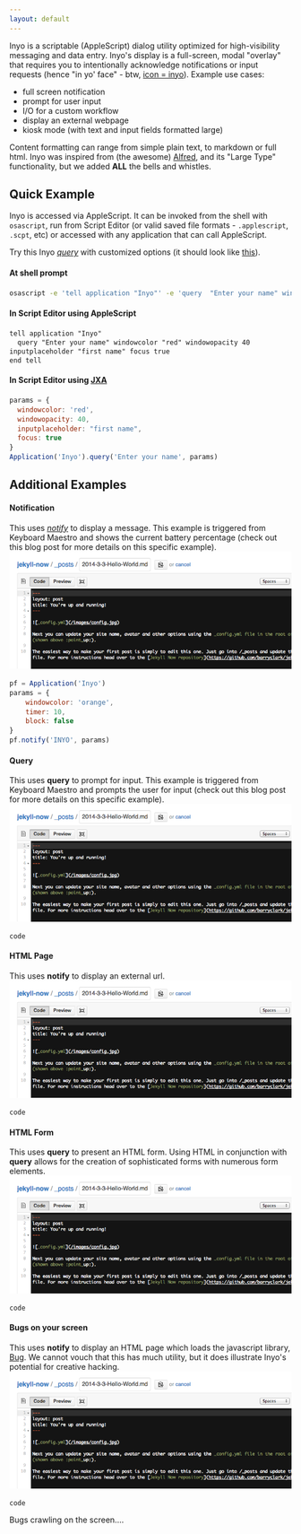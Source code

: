 ```yaml
---
layout: default
---
```


Inyo is a scriptable (AppleScript) dialog utility optimized for high-visibility messaging and data entry. Inyo's display is a full-screen, modal "overlay" that requires you to intentionally acknowledge notifications or input requests (hence "in yo' face" - btw, [icon = inyo](#icon)). Example use cases:

* full screen notification
* prompt for user input
* I/O for a custom workflow
* display an external webpage
* kiosk mode (with text and input fields formatted large)

Content formatting can range from simple plain text, to markdown or full html. Inyo was inspired from (the awesome) [Alfred](http://www.alfredapp.com/), and its "Large Type" functionality, but we added **ALL** the bells and whistles.


## Quick Example

Inyo is accessed via AppleScript. It can be invoked from the shell with `osascript`, run from Script Editor (or valid saved file formats - `.applescript`, `.scpt`, etc) or accessed with any application that can call AppleScript.

Try this Inyo [_query_](documentation.html#query) with customized options (it should look like <a href="images/maschine.png" data-lightbox="image-1" data-title="My caption">this</a>).

#### At shell prompt

```sh
osascript -e 'tell application "Inyo"' -e 'query  "Enter your name" windowcolor "red" windowopacity 40 inputcolor "#0000ff" inputplaceholder "first name" focus true' -e 'end tell'
```

#### In Script Editor using AppleScript

```applescript
tell application "Inyo"
  query "Enter your name" windowcolor "red" windowopacity 40 inputplaceholder "first name" focus true
end tell
```

#### In Script Editor using [JXA](https://developer.apple.com/library/mac/releasenotes/InterapplicationCommunication/RN-JavaScriptForAutomation/index.html)

```javascript
params = {
  windowcolor: 'red',
  windowopacity: 40,
  inputplaceholder: "first name",
  focus: true
}
Application('Inyo').query('Enter your name', params)
```


## Additional Examples

#### Notification
This uses [_notify_](documentation.html#notify) to display a message. This example is triggered from Keyboard Maestro and shows the current battery percentage (check out this blog post for more details on this specific example).
<a href="images/maschine.png" data-lightbox="image-2" data-title="h"><img src="images/maschine_thumbnail.png"/></a>

```javascript
pf = Application('Inyo')
params = {
    windowcolor: 'orange',
    timer: 10,
    block: false
}
pf.notify('INYO', params)
```

#### Query
This uses **query** to prompt for input. This example is triggered from Keyboard Maestro and prompts the user for input (check out this blog post for more details on this specific example).
<a href="images/maschine.png" data-lightbox="image-2" data-title="h"><img src="images/maschine_thumbnail.png"/></a>

```
code
```


#### HTML Page
This uses **notify** to display an external url.
<a href="images/maschine.png" data-lightbox="image-2" data-title="h"><img src="images/maschine_thumbnail.png"/></a>

```
code
```

#### HTML Form
This uses **query** to present an HTML form. Using HTML in conjunction with **query** allows for the creation of sophisticated forms with numerous form elements.
<a href="images/maschine.png" data-lightbox="image-2" data-title="h"><img src="images/maschine_thumbnail.png"/></a>

```
code
```

#### Bugs on your screen
This uses **notify** to display an HTML page which loads the javascript library, [Bug](http://auz.github.io/Bug/). We cannot vouch that this has much utility, but it does illustrate Inyo's potential for creative hacking.
<a href="images/maschine.png" data-lightbox="image-2" data-title="h"><img src="images/maschine_thumbnail.png"/></a>

```
code
```

Bugs crawling on the screen....
